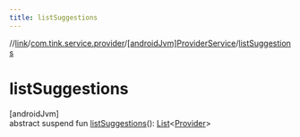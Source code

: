 ```yaml
---
title: listSuggestions
---
```

//[link](../../../index.html)/[com.tink.service.provider](../index.html)/[[androidJvm]ProviderService](index.html)/[listSuggestions](list-suggestions.html)



# listSuggestions



[androidJvm]\
abstract suspend fun [listSuggestions](list-suggestions.html)(): [List](https://kotlinlang.org/api/latest/jvm/stdlib/kotlin.collections/-list/index.html)&lt;[Provider](../../com.tink.model.provider/[android-jvm]-provider/index.html)&gt;




